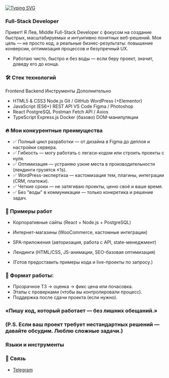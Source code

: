 
<a href="https://git.io/typing-svg"><img src="https://readme-typing-svg.demolab.com?font=Open+Sans&weight=600&size=30&pause=1000&color=F71D1D&width=435&lines=%D0%9F%D1%80%D0%B8%D0%B2%D0%B5%D1%82%2C+%F0%9F%91%8B+%D1%8F+%D0%9B%D0%B5%D0%B2+%D0%91%D0%B5%D0%BB%D1%8C%D1%86%D0%B5%D0%B2!" alt="Typing SVG" /></a>

### Full-Stack Developer 

Привет! Я Лев, Middle Full-Stack Developer с фокусом на создание быстрых, масштабируемых и интуитивно понятных веб-решений. Моя цель — не просто код, а реальные бизнес-результаты: повышение конверсии, оптимизация процессов и безупречный UX.

- Работаю чисто, быстро и без воды — если беру проект, значит, доведу его до конца.

### 🛠️ Стек технологий
Frontend	Backend	Инструменты	Дополнительно
- HTML5 & CSS3	Node.js	Git / GitHub	WordPress (+Elementor)
- JavaScript (ES6+)	REST API	VS Code	Figma / Photoshop
- React	PostgreSQL	Postman	Fetch API / Axios
- TypeScript	Express.js	Docker (базово)	DOM-манипуляции
### 🔥 Мои конкурентные преимущества
- ✅ Полный цикл разработки — от дизайна в Figma до деплоя и настройки сервера.
- ✅ Гибкость — могу работать с легаси-кодом или строить проекты с нуля.
- ✅ Оптимизация — устраняю узкие места в производительности (лендинги грузятся ≤1s).
- ✅ WordPress-экспертиза — кастомизация тем, плагины, интеграции (CRM, платежи).
- ✅ Четкие сроки — не затягиваю проекты, ценю своё и ваше время.
- ✅ Без "воды" в коммуникации — только конкретика и решение задач.

### 📌 Примеры работ
- Корпоративные сайты (React + Node.js + PostgreSQL)

- Интернет-магазины (WooCommerce, кастомные интеграции)

- SPA-приложения (авторизация, работа с API, state-менеджмент)

- Лендинги (HTML/CSS, JS-анимации, SEO-базовая оптимизация)

- (Готов предоставить примеры кода и live-проекты по запросу.)




### 💬 Формат работы:

- Прозрачное ТЗ → оценка → фикс цена или почасовка.
- Этапы с проверками (чтобы вы контролировали процесс).
- Поддержка после сдачи проекта (если нужно).

### «Пишу код, который работает — без лишних обещаний.»

### (P.S. Если ваш проект требует нестандартных решений — давайте обсудим. Люблю сложные задачи.)
### Языки и инструменты  

### 📩 Связь
- [Telegram](https://t.me/beltsev1) 

